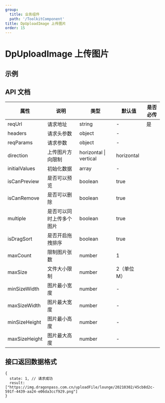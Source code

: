 ```yaml
---
group:
  title: 业务组件
  path: '/ToolkitComponent'
title: DpUploadImage 上传图片
order: 15
---
```


# DpUploadImage 上传图片

## 示例

<code src="./demo.tsx"></code>

## API 文档

| **属性**      | **说明**                 | **类型**               | **默认值**  | **是否必传** |
| ------------- | ------------------------ | ---------------------- | ----------- | ------------ |
| reqUrl        | 请求地址                 | string                 | \-          | 是           |
| headers       | 请求头参数               | object                 | \-          |
| reqParams     | 请求参数                 | object                 | \-          |
| direction     | 上传图片方向限制         | horizontal \| vertical | horizontal  |
| initialValues | 初始化数据               | array                  | \-          |
| isCanPreview  | 是否可以预览             | boolean                | true        |
| isCanRemove   | 是否可以删除             | boolean                | true        |
| multiple      | 是否可以同时上传多个图片 | boolean                | true        |
| isDragSort    | 是否开启拖拽排序         | boolean                | true        |
| maxCount      | 限制图片张数             | number                 | 1           |
| maxSize       | 文件大小限制             | number                 | 2（单位 M） |
| minSizeWidth  | 图片最小宽度             | number                 | \-          |
| maxSizeWidth  | 图片最大宽度             | number                 | \-          |
| minSizeHeight | 图片最小高度             | number                 | \-          |
| maxSizeHeight | 图片最大高度             | number                 | \-          |

## 接口返回数据格式

```
{
  state: 1, // 请求成功
  result: ["https://img.dragonpass.com.cn/uploadFile/lounge/20210302/45cb8d2c-591f-4439-aa24-e06da3ccf929.png"]
}
```
